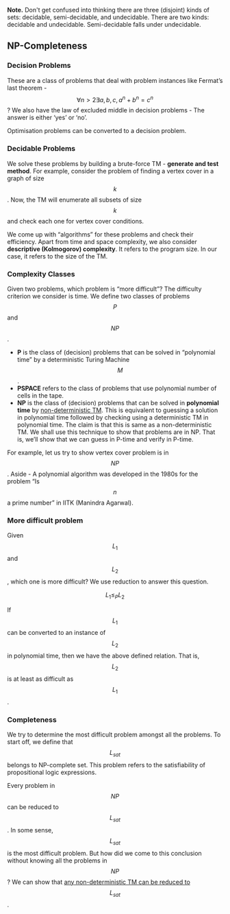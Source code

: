 <!-- # Lecture 36

> `07-04-22` -->

**Note.** Don't get confused into thinking there are three (disjoint) kinds of sets: decidable, semi-decidable, and undecidable. There are two kinds: decidable and undecidable. Semi-decidable falls under undecidable.

## NP-Completeness

### Decision Problems

These are a class of problems that deal with problem instances like Fermat’s last theorem - $$\forall n > 2\exists a, b, c, a^n + b^n = c^n$$? We also have the law of excluded middle in decision problems - The answer is either ‘yes’ or ‘no’.

Optimisation problems can be converted to a decision problem.

### Decidable Problems

We solve these problems by building a brute-force TM - **generate and test method**. For example, consider the problem of finding a vertex cover in a graph of size $$k$$. Now, the TM will enumerate all subsets of size $$k$$ and check each one for vertex cover conditions.

We come up with “algorithms” for these problems and check their efficiency. Apart from time and space complexity, we also consider **descriptive (Kolmogorov) complexity**. It refers to the program size. In our case, it refers to the size of the TM.

### Complexity Classes

Given two problems, which problem is “more difficult”? The difficulty criterion we consider is time. We define two classes of problems $$P$$ and $$NP$$.

- **P** is the class of (decision) problems that can be solved in “polynomial time” by a deterministic Turing Machine $$M$$. 
- **PSPACE** refers to the class of problems that use polynomial number of cells in the tape. 
- **NP** is the class of (decision) problems that can be solved in **polynomial time** by <u>non-deterministic TM</u>. This is equivalent to guessing a solution in polynomial time followed by checking using a deterministic TM in polynomial time. The claim is that this is same as a non-deterministic TM. We shall use this technique to show that problems are in NP. That is, we’ll show that we can guess in P-time and verify in P-time.

For example, let us try to show vertex cover problem is in $$NP$$. Aside - A polynomial algorithm was developed in the 1980s for the problem “Is $$n$$ a prime number” in IITK (Manindra Agarwal).

### More difficult problem

Given $$L_1$$ and $$L_2$$, which one is more difficult? We use reduction to answer this question. 


$$
L_1 \leq_{P} L_2
$$


If $$L_1$$ can be converted to an instance of $$L_2$$ in polynomial time, then we have the above defined relation. That is, $$L_2$$ is at least as difficult as $$L_1$$.

### Completeness

We try to determine the most difficult problem amongst all the problems. To start off, we define that $$L_{sat}$$ belongs to NP-complete set. This problem refers to the satisfiability of propositional logic expressions.

Every problem in $$NP$$ can be reduced to $$L_{sat}$$. In some sense, $$L_{sat}$$ is the most difficult problem. But how did we come to this conclusion without knowing all the problems in $$NP$$? We can show that <u>any non-deterministic TM can be reduced to</u> $$L_{sat}$$.

